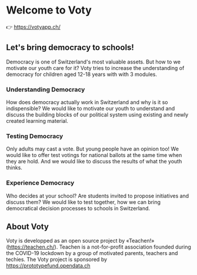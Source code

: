 # Welcome to Voty

👉 https://votyapp.ch/

## Let's bring democracy to schools!

Democracy is one of Switzerland's most valuable assets. But how to we motivate our youth care for it? Voty tries to increase the understanding of democracy for children aged 12-18 years with with 3 modules.

### Understanding Democracy

How does democracy actually work in Switzerland and why is it so indispensible? We would like to motivate our youth to understand and discuss the building blocks of our political system using existing and newly created learning material.

### Testing Democracy

Only adults may cast a vote. But young people have an opinion too! We would like to offer test votings for national ballots at the same time when they are hold. And we would like to discuss the results of what the youth thinks.

### Experience Democracy

Who decides at your school? Are students invited to propose initiatives and discuss them? We would like to test together, how we can bring democratical decision processes to schools in Switzerland.

## About Voty

Voty is developped as an open source project by «Teachen!» (https://teachen.ch/). Teachen is a not-for-profit association founded during the COVID-19 lockdown by a group of motivated parents, teachers and techies. The Voty project is sponsored by https://prototypefund.opendata.ch
